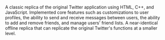 A classic replica of the original Twitter application using HTML, C++, and JavaScript. Implemented core features such as customizations to user profiles, the ability to send and receive messages between users, the ability to add and remove friends, and manage users' friend lists. A near-identical offline replica that can replicate the original Twitter's functions at a smaller level.  
